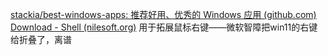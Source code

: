 [stackia/best-windows-apps: 推荐好用、优秀的 Windows 应用 (github.com)](https://github.com/stackia/best-windows-apps)
[Download - Shell (nilesoft.org)](https://nilesoft.org/download)
用于拓展鼠标右键——微软智障把win11的右键给折叠了，离谱